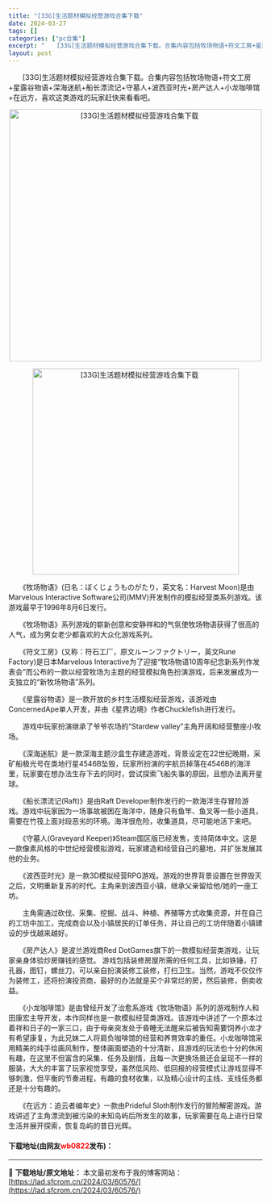 ```yaml
---
title: "[33G]生活题材模拟经营游戏合集下载"
date: 2024-03-27
tags: []
categories: ["pc合集"]
excerpt: "　　[33G]生活题材模拟经营游戏合集下载。合集内容包括牧场物语+符文工房+星露谷物语+深海迷航+船长漂流记+守墓人+波西亚时光+房产达人+小龙咖啡馆+在远方，喜欢这类游戏的玩家赶快来看看吧。 　　《牧场物语》(日名：ぼくじょうものがたり，英文名：Harvest Moon)是由Marvelous I&hellip;"
layout: post
---
```


 <p>　　[33G]生活题材模拟经营游戏合集下载。合集内容包括牧场物语+符文工房+星露谷物语+深海迷航+船长漂流记+守墓人+波西亚时光+房产达人+小龙咖啡馆+在远方，喜欢这类游戏的玩家赶快来看看吧。</p> <p align="center"><img align="" border="0" src="https://lad.sfcrom.cn/wp-content/uploads/2024/03/20240327_6603d6eba852f.jpg" width="500" alt="[33G]生活题材模拟经营游戏合集下载" /></p> <p align="center"><img align="" border="0" src="https://lad.sfcrom.cn/wp-content/uploads/2024/03/20240327_6603d6ec1438e.png" width="409" alt="[33G]生活题材模拟经营游戏合集下载" /></p> <p>　　《牧场物语》(日名：ぼくじょうものがたり，英文名：Harvest Moon)是由Marvelous Interactive Software公司(MMV)开发制作的模拟经营类系列游戏。该游戏最早于1996年8月6日发行。</p> <p>　　《牧场物语》系列游戏的崭新创意和安静祥和的气氛使牧场物语获得了很高的人气，成为男女老少都喜欢的大众化游戏系列。</p> <p>　　《符文工房》(又称：符石工厂，原文ルーンファクトリー，英文Rune Factory)是日本Marvelous Interactive为了迎接&ldquo;牧场物语10周年纪念新系列作发表会&rdquo;而公布的一款以经营牧场为主题的经营模拟角色扮演游戏，后来发展成为一支独立的&ldquo;新牧场物语&rdquo;系列。</p> <p>　　《星露谷物语》是一款开放的乡村生活模拟经营游戏，该游戏由ConcernedApe单人开发，并由《星界边境》作者Chucklefish进行发行。</p> <p>　　游戏中玩家扮演继承了爷爷农场的&ldquo;Stardew valley&rdquo;主角开阔和经营整座小牧场。</p> <p>　　《深海迷航》是一款深海主题沙盒生存建造游戏，背景设定在22世纪晚期，采矿船极光号在类地行星4546B坠毁，玩家所扮演的宇航员掉落在4546B的海洋里，玩家要在想办法生存下去的同时，尝试探索飞船失事的原因，且想办法离开星球。</p> <p>　　《船长漂流记(Raft)》是由Raft Developer制作发行的一款海洋生存冒险游戏。游戏中玩家因为一场事故被困在海洋中，随身只有鱼竿、鱼叉等一些小道具，需要在竹筏上面对段恶劣的环境。海洋很危险，收集道具，尽可能地活下来吧。</p> <p>　　《守墓人(Graveyard Keeper)》Steam国区版已经发售，支持简体中文。这是一款像素风格的中世纪经营模拟游戏，玩家建造和经营自己的墓地，并扩张发展其他的业务。</p> <p>　　《波西亚时光》是一款3D模拟经营RPG游戏。游戏的世界背景设置在世界毁灭之后，文明重新复苏的时代。主角来到波西亚小镇，继承父亲留给他/她的一座工坊。</p> <p>　　主角需通过砍伐、采集、挖掘、战斗、种植、养殖等方式收集资源，并在自己的工坊中加工，完成商会以及小镇居民的订单任务，并让自己的工坊伴随着小镇建设的步伐越来越好。</p> <p>　　《房产达人》是波兰游戏商Red DotGames旗下的一款模拟经营类游戏，让玩家亲身体验炒房赚钱的感觉。 游戏包括装修房屋所需的任何工具，比如铁锤，打孔器，图钉，螺丝刀，可以亲自扮演装修工装修，打扫卫生。当然，游戏不仅仅作为装修工，还将扮演投资商，最好的办法就是买个非常烂的房，然后装修，倒卖收益。</p> <p>　　《小龙咖啡馆》是由曾经开发了治愈系游戏《牧场物语》系列的游戏制作人和田康宏主导开发，本作同样也是一款模拟经营类游戏。该游戏中讲述了一个原本过着祥和日子的一家三口，由于母亲突发处于昏睡无法醒来后被告知需要饲养小龙才有希望康复，为此兄妹二人将肩负咖啡馆的经营和养育效率的重任。小龙咖啡馆采用精美的纯手绘画风制作，整体画面塑造的十分清新，且游戏的玩法也十分的休闲有趣，在这里不但富含的采集、任务及剧情，且每一次更换场景还会呈现不一样的服装，大大的丰富了玩家视觉享受，虽然低风险、低回报的经营模式让游戏显得不够刺激，但平衡的节奏进程，有趣的食材收集，以及精心设计的主线、支线任务都还是十分有趣的。</p> <p>　　《在远方：追云者编年史》一款由Prideful Sloth制作发行的冒险解密游戏。游戏讲述了主角漂流到被污染的未知岛屿后所发生的故事，玩家需要在岛上进行日常生活并展开探索，恢复岛屿的昔日光辉。</p> <p><h4>下载地址(由网友<font color="red">wb0822</font>发布)：</h4></p> 

---
📖 **下载地址/原文地址：** 本文最初发布于我的博客网站：[https://lad.sfcrom.cn/2024/03/60576/](https://lad.sfcrom.cn/2024/03/60576/)
